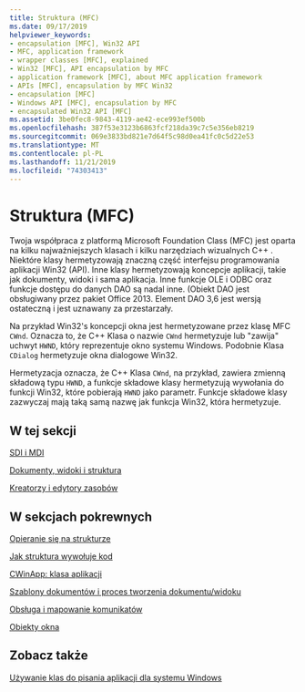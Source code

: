 ```yaml
---
title: Struktura (MFC)
ms.date: 09/17/2019
helpviewer_keywords:
- encapsulation [MFC], Win32 API
- MFC, application framework
- wrapper classes [MFC], explained
- Win32 [MFC], API encapsulation by MFC
- application framework [MFC], about MFC application framework
- APIs [MFC], encapsulation by MFC Win32
- encapsulation [MFC]
- Windows API [MFC], encapsulation by MFC
- encapsulated Win32 API [MFC]
ms.assetid: 3be0fec8-9843-4119-ae42-ece993ef500b
ms.openlocfilehash: 387f53e3123b6863fcf218da39c7c5e356eb8219
ms.sourcegitcommit: 069e3833bd821e7d64f5c98d0ea41fc0c5d22e53
ms.translationtype: MT
ms.contentlocale: pl-PL
ms.lasthandoff: 11/21/2019
ms.locfileid: "74303413"
---
```

# <a name="framework-mfc"></a>Struktura (MFC)

Twoja współpraca z platformą Microsoft Foundation Class (MFC) jest oparta na kilku najważniejszych klasach i kilku narzędziach wizualnych C++ . Niektóre klasy hermetyzowają znaczną część interfejsu programowania aplikacji Win32 (API). Inne klasy hermetyzowają koncepcje aplikacji, takie jak dokumenty, widoki i sama aplikacja. Inne funkcje OLE i ODBC oraz funkcje dostępu do danych DAO są nadal inne.  (Obiekt DAO jest obsługiwany przez pakiet Office 2013. Element DAO 3,6 jest wersją ostateczną i jest uznawany za przestarzały.

Na przykład Win32's koncepcji okna jest hermetyzowane przez klasę MFC `CWnd`. Oznacza to, że C++ Klasa o nazwie `CWnd` hermetyzuje lub "zawija" uchwyt `HWND`, który reprezentuje okno systemu Windows. Podobnie Klasa `CDialog` hermetyzuje okna dialogowe Win32.

Hermetyzacja oznacza, że C++ Klasa `CWnd`, na przykład, zawiera zmienną składową typu `HWND`, a funkcje składowe klasy hermetyzują wywołania do funkcji Win32, które pobierają `HWND` jako parametr. Funkcje składowe klasy zazwyczaj mają taką samą nazwę jak funkcja Win32, która hermetyzuje.

## <a name="in-this-section"></a>W tej sekcji

[SDI i MDI](../mfc/sdi-and-mdi.md)

[Dokumenty, widoki i struktura](../mfc/documents-views-and-the-framework.md)

[Kreatorzy i edytory zasobów](../mfc/wizards-and-the-resource-editors.md)

## <a name="in-related-sections"></a>W sekcjach pokrewnych

[Opieranie się na strukturze](../mfc/building-on-the-framework.md)

[Jak struktura wywołuje kod](../mfc/how-the-framework-calls-your-code.md)

[CWinApp: klasa aplikacji](../mfc/cwinapp-the-application-class.md)

[Szablony dokumentów i proces tworzenia dokumentu/widoku](../mfc/document-templates-and-the-document-view-creation-process.md)

[Obsługa i mapowanie komunikatów](../mfc/message-handling-and-mapping.md)

[Obiekty okna](../mfc/window-objects.md)

## <a name="see-also"></a>Zobacz także

[Używanie klas do pisania aplikacji dla systemu Windows](../mfc/using-the-classes-to-write-applications-for-windows.md)
